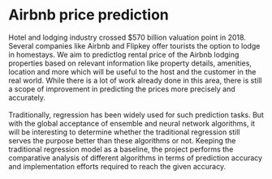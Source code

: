 # Airbnb price prediction

Hotel and lodging industry crossed $570 billion valuation point in 2018. Several companies like Airbnb and Flipkey offer tourists the option to lodge in homestays. We aim to predictlog rental price of the Airbnb lodging properties based on relevant information like property details, amenities, location and more which will be useful to the host and the customer in the real world. While there is a lot of work already done in this area, there is still a scope of improvement in predicting the prices more precisely and accurately. <br> <br>Traditionally, regression has been widely used for such prediction tasks.  But with the global acceptance of ensemble and neural network algorithms, it will be interesting to determine whether the traditional regression still serves the purpose better than these algorithms or not. Keeping the traditional regression model as a baseline, the project performs the comparative analysis of different algorithms in terms of prediction accuracy and implementation efforts required to reach the given accuracy.
